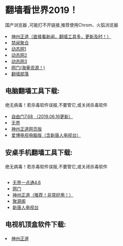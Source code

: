 # 翻墙看世界2019！
<div>国产浏览器 ,可能打不开链接,推荐使用Chrom、火狐浏览器</div>
<div><BR></div>
<li><font class="ws11"><a href="https://github.com/Synchunk/www/blob/master/README.md#2" title="" target="_blank">神州正道（直接看新闻，翻墙工具多，更新及时！）</a></font></li>
  
<li><font class="ws11"><a href="https://github.com/gfw-breaker/banned-news/blob/master/README.md" title="" target="_blank">禁闻聚合</a></font></li  

<UL>  
<li><font class="ws11"><a href="http://t.cn/Efx2adY" title="" target="_blank">动态网1</a></font></li  
<UL>   
<li><font class="ws11"><a href="https://x.co/3999" title="" target="_blank">动态网2</a></font></li  
<UL>   
<li><font class="ws11"><a href="http://t.cn/Ei4PkYE" title="" target="_blank">动态网3</a></font></li  
<UL>    
<li><font class="ws11"><a href="https://github.com/oGate2/oGate/blob/master/README.md" title="" target="_blank">网门(海量资源！)</a></font></li>
<li><font class="ws11"><a href="https://github.com/osurf/osurf/blob/master/README.md" title="" target="_blank">翻墙部落</a></font></li>
<h2><p><strong>电脑翻墙工具下载:</strong></p></h2>
<div>绝无病毒！若杀毒软件误报,不要管它,或关闭杀毒软件 </div>
<div><BR></div>
<li><font class="ws11"><a href="https://raw.githubusercontent.com/freegate-release/website/gh-pages/files/fgp.zip" title="" target="_blank">自由门7.68 （2019.06.16更新）</a></font></li>
<li><font class="ws11"><a href="https://raw.githubusercontent.com/wujieliulan/download/master/u.zip" title="" target="_blank">无界</a></font></li>  
<li><font class="ws11"><a href="https://raw.githubusercontent.com/szzd1/szzd1.github.io/master/szzd/szzdogate.rar" title="" target="_blank">神州正道网页版</a></font></li>   
<li><font class="ws11"><a href="https://raw.githubusercontent.com/osurf/osurf/master/iPPOTV.rar" title="" target="_blank">爱博电视电脑版（含新唐人电视台）</a></font></li>

</UL>
<p><a </p>
</UL>
<h2><p><strong>安桌手机翻墙工具下载:</strong></p></h2>
<div>绝无病毒！若杀毒软件误报,不要管它,或关闭杀毒软件 </div>
<div><BR></div>
<UL>
<li><font class="ws11"><a href="https://raw.githubusercontent.com/zh99/fanqiang/master/um.apk?raw=true" title="" target="_blank">无界一点通4.6</a></font></li>
<li><font class="ws11"><a href="https://raw.githubusercontent.com/oGate2/up/master/oGate.ap?raw=true" title="" target="_blank">网门</a></font></li>
<li><font class="ws11"><a href="https://raw.githubusercontent.com/SzzdOgate/update/master/extras/SzzdOgate.apk?raw=true" title="" target="_blank">神州正道（推荐！非常好用！）</a></font></li>
  <li><font class="ws11"><a href="https://raw.githubusercontent.com/dtw9/jyg/master/jyg.apk?raw=true" title="" target="_blank">聚源阁</a></font></li>
<li><font class="ws11"><a href="https://raw.githubusercontent.com/osurf/osurf/master/iNTD_TV.apk?raw=true" title="" target="_blank">新唐人电视台</a></font></li>
</UL>
<h2><p><strong>电视机顶盒软件下载:</strong></p></h2>
<li><font class="ws11"><a href="https://raw.githubusercontent.com/SzzdOgate/update/master/extras/SzzdOgateTV.apk?raw=true" title="" target="_blank">神州正道</a></font></li>  
